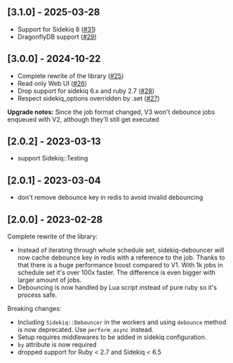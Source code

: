 ## [3.1.0] - 2025-03-28
- Support for Sidekiq 8 ([#31](https://github.com/paladinsoftware/sidekiq-debouncer/pull/31))
- DragonflyDB support ([#29](https://github.com/paladinsoftware/sidekiq-debouncer/pull/29))

## [3.0.0] - 2024-10-22
- Complete rewrite of the library ([#25](https://github.com/paladinsoftware/sidekiq-debouncer/pull/25))
- Read only Web UI ([#26](https://github.com/paladinsoftware/sidekiq-debouncer/pull/26))
- Drop support for sidekiq 6.x and ruby 2.7 ([#28](https://github.com/paladinsoftware/sidekiq-debouncer/pull/28))
- Respect sidekiq_options overridden by .set ([#27](https://github.com/paladinsoftware/sidekiq-debouncer/pull/27))

**Upgrade notes:**
Since the job format changed, V3 won't debounce jobs enqueued with V2, although they'll still get executed

## [2.0.2] - 2023-03-13
- support Sidekiq::Testing

## [2.0.1] - 2023-03-04
- don't remove debounce key in redis to avoid invalid debouncing

## [2.0.0] - 2023-02-28
Complete rewrite of the library:
- Instead of iterating through whole schedule set, sidekiq-debouncer will now cache debounce key in redis with a reference to the job.
Thanks to that there is a huge performance boost compared to V1. With 1k jobs in schedule set it's over 100x faster.
The difference is even bigger with larger amount of jobs.
- Debouncing is now handled by Lua script instead of pure ruby so it's process safe.

Breaking changes:
- Including `Sidekiq::Debouncer` in the workers and using `debounce` method is now deprecated. Use `perform_async` instead.
- Setup requires middlewares to be added in sidekiq configuration.
- `by` attribute is now required
- dropped support for Ruby < 2.7 and Sidekiq < 6.5
